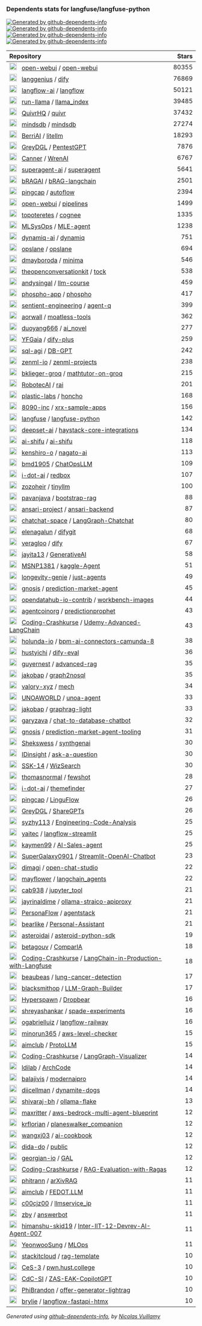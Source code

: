 ### Dependents stats for langfuse/langfuse-python

[![Generated by github-dependents-info](https://img.shields.io/static/v1?label=Used%20by&message=108&color=informational&logo=slickpic)](https://github.com/langfuse/langfuse-python/network/dependents)
[![Generated by github-dependents-info](https://img.shields.io/static/v1?label=Used%20by%20(public)&message=108&color=informational&logo=slickpic)](https://github.com/langfuse/langfuse-python/network/dependents)
[![Generated by github-dependents-info](https://img.shields.io/static/v1?label=Used%20by%20(private)&message=-108&color=informational&logo=slickpic)](https://github.com/langfuse/langfuse-python/network/dependents)
[![Generated by github-dependents-info](https://img.shields.io/static/v1?label=Used%20by%20(stars)&message=50276&color=informational&logo=slickpic)](https://github.com/langfuse/langfuse-python/network/dependents)

| Repository | Stars  |
| :--------  | -----: |
|<img class="avatar mr-2" src="https://avatars.githubusercontent.com/u/158137808?s=40&v=4" width="20" height="20" alt="">  &nbsp; [open-webui](https://github.com/open-webui) / [open-webui](https://github.com/open-webui/open-webui) | 80355 |
|<img class="avatar mr-2" src="https://avatars.githubusercontent.com/u/127165244?s=40&v=4" width="20" height="20" alt="">  &nbsp; [langgenius](https://github.com/langgenius) / [dify](https://github.com/langgenius/dify) | 76869 |
|<img class="avatar mr-2" src="https://avatars.githubusercontent.com/u/85702467?s=40&v=4" width="20" height="20" alt="">  &nbsp; [langflow-ai](https://github.com/langflow-ai) / [langflow](https://github.com/langflow-ai/langflow) | 50121 |
|<img class="avatar mr-2" src="https://avatars.githubusercontent.com/u/130722866?s=40&v=4" width="20" height="20" alt="">  &nbsp; [run-llama](https://github.com/run-llama) / [llama_index](https://github.com/run-llama/llama_index) | 39485 |
|<img class="avatar mr-2" src="https://avatars.githubusercontent.com/u/159330290?s=40&v=4" width="20" height="20" alt="">  &nbsp; [QuivrHQ](https://github.com/QuivrHQ) / [quivr](https://github.com/QuivrHQ/quivr) | 37432 |
|<img class="avatar mr-2" src="https://avatars.githubusercontent.com/u/31035808?s=40&v=4" width="20" height="20" alt="">  &nbsp; [mindsdb](https://github.com/mindsdb) / [mindsdb](https://github.com/mindsdb/mindsdb) | 27274 |
|<img class="avatar mr-2" src="https://avatars.githubusercontent.com/u/121462774?s=40&v=4" width="20" height="20" alt="">  &nbsp; [BerriAI](https://github.com/BerriAI) / [litellm](https://github.com/BerriAI/litellm) | 18293 |
|<img class="avatar mr-2" src="https://avatars.githubusercontent.com/u/78410652?s=40&v=4" width="20" height="20" alt="">  &nbsp; [GreyDGL](https://github.com/GreyDGL) / [PentestGPT](https://github.com/GreyDGL/PentestGPT) | 7876 |
|<img class="avatar mr-2" src="https://avatars.githubusercontent.com/u/7250217?s=40&v=4" width="20" height="20" alt="">  &nbsp; [Canner](https://github.com/Canner) / [WrenAI](https://github.com/Canner/WrenAI) | 6767 |
|<img class="avatar mr-2" src="https://avatars.githubusercontent.com/u/152537519?s=40&v=4" width="20" height="20" alt="">  &nbsp; [superagent-ai](https://github.com/superagent-ai) / [superagent](https://github.com/superagent-ai/superagent) | 5641 |
|<img class="avatar mr-2" src="https://avatars.githubusercontent.com/u/188657705?s=40&v=4" width="20" height="20" alt="">  &nbsp; [bRAGAI](https://github.com/bRAGAI) / [bRAG-langchain](https://github.com/bRAGAI/bRAG-langchain) | 2501 |
|<img class="avatar mr-2" src="https://avatars.githubusercontent.com/u/11855343?s=40&v=4" width="20" height="20" alt="">  &nbsp; [pingcap](https://github.com/pingcap) / [autoflow](https://github.com/pingcap/autoflow) | 2394 |
|<img class="avatar mr-2" src="https://avatars.githubusercontent.com/u/158137808?s=40&v=4" width="20" height="20" alt="">  &nbsp; [open-webui](https://github.com/open-webui) / [pipelines](https://github.com/open-webui/pipelines) | 1499 |
|<img class="avatar mr-2" src="https://avatars.githubusercontent.com/u/125468716?s=40&v=4" width="20" height="20" alt="">  &nbsp; [topoteretes](https://github.com/topoteretes) / [cognee](https://github.com/topoteretes/cognee) | 1335 |
|<img class="avatar mr-2" src="https://avatars.githubusercontent.com/u/85268109?s=40&v=4" width="20" height="20" alt="">  &nbsp; [MLSysOps](https://github.com/MLSysOps) / [MLE-agent](https://github.com/MLSysOps/MLE-agent) | 1238 |
|<img class="avatar mr-2" src="https://avatars.githubusercontent.com/u/151867818?s=40&v=4" width="20" height="20" alt="">  &nbsp; [dynamiq-ai](https://github.com/dynamiq-ai) / [dynamiq](https://github.com/dynamiq-ai/dynamiq) | 751 |
|<img class="avatar mr-2" src="https://avatars.githubusercontent.com/u/169500408?s=40&v=4" width="20" height="20" alt="">  &nbsp; [opslane](https://github.com/opslane) / [opslane](https://github.com/opslane/opslane) | 694 |
|<img class="avatar mr-2" src="https://avatars.githubusercontent.com/u/2357342?s=40&v=4" width="20" height="20" alt="">  &nbsp; [dmayboroda](https://github.com/dmayboroda) / [minima](https://github.com/dmayboroda/minima) | 546 |
|<img class="avatar mr-2" src="https://avatars.githubusercontent.com/u/48585267?s=40&v=4" width="20" height="20" alt="">  &nbsp; [theopenconversationkit](https://github.com/theopenconversationkit) / [tock](https://github.com/theopenconversationkit/tock) | 538 |
|<img class="avatar mr-2" src="https://avatars.githubusercontent.com/u/20493493?s=40&v=4" width="20" height="20" alt="">  &nbsp; [andysingal](https://github.com/andysingal) / [llm-course](https://github.com/andysingal/llm-course) | 459 |
|<img class="avatar mr-2" src="https://avatars.githubusercontent.com/u/132396805?s=40&v=4" width="20" height="20" alt="">  &nbsp; [phospho-app](https://github.com/phospho-app) / [phospho](https://github.com/phospho-app/phospho) | 417 |
|<img class="avatar mr-2" src="https://avatars.githubusercontent.com/u/178644984?s=40&v=4" width="20" height="20" alt="">  &nbsp; [sentient-engineering](https://github.com/sentient-engineering) / [agent-q](https://github.com/sentient-engineering/agent-q) | 399 |
|<img class="avatar mr-2" src="https://avatars.githubusercontent.com/u/609489?s=40&v=4" width="20" height="20" alt="">  &nbsp; [aorwall](https://github.com/aorwall) / [moatless-tools](https://github.com/aorwall/moatless-tools) | 362 |
|<img class="avatar mr-2" src="https://avatars.githubusercontent.com/u/171800766?s=40&v=4" width="20" height="20" alt="">  &nbsp; [duoyang666](https://github.com/duoyang666) / [ai_novel](https://github.com/duoyang666/ai_novel) | 277 |
|<img class="avatar mr-2" src="https://avatars.githubusercontent.com/u/179994263?s=40&v=4" width="20" height="20" alt="">  &nbsp; [YFGaia](https://github.com/YFGaia) / [dify-plus](https://github.com/YFGaia/dify-plus) | 259 |
|<img class="avatar mr-2" src="https://avatars.githubusercontent.com/u/168552753?s=40&v=4" width="20" height="20" alt="">  &nbsp; [sql-agi](https://github.com/sql-agi) / [DB-GPT](https://github.com/sql-agi/DB-GPT) | 242 |
|<img class="avatar mr-2" src="https://avatars.githubusercontent.com/u/88676955?s=40&v=4" width="20" height="20" alt="">  &nbsp; [zenml-io](https://github.com/zenml-io) / [zenml-projects](https://github.com/zenml-io/zenml-projects) | 238 |
|<img class="avatar mr-2" src="https://avatars.githubusercontent.com/u/175069511?s=40&v=4" width="20" height="20" alt="">  &nbsp; [bklieger-groq](https://github.com/bklieger-groq) / [mathtutor-on-groq](https://github.com/bklieger-groq/mathtutor-on-groq) | 215 |
|<img class="avatar mr-2" src="https://avatars.githubusercontent.com/u/66303003?s=40&v=4" width="20" height="20" alt="">  &nbsp; [RobotecAI](https://github.com/RobotecAI) / [rai](https://github.com/RobotecAI/rai) | 201 |
|<img class="avatar mr-2" src="https://avatars.githubusercontent.com/u/123981229?s=40&v=4" width="20" height="20" alt="">  &nbsp; [plastic-labs](https://github.com/plastic-labs) / [honcho](https://github.com/plastic-labs/honcho) | 168 |
|<img class="avatar mr-2" src="https://avatars.githubusercontent.com/u/171735272?s=40&v=4" width="20" height="20" alt="">  &nbsp; [8090-inc](https://github.com/8090-inc) / [xrx-sample-apps](https://github.com/8090-inc/xrx-sample-apps) | 156 |
|<img class="avatar mr-2" src="https://avatars.githubusercontent.com/u/134601687?s=40&v=4" width="20" height="20" alt="">  &nbsp; [langfuse](https://github.com/langfuse) / [langfuse-python](https://github.com/langfuse/langfuse-python) | 142 |
|<img class="avatar mr-2" src="https://avatars.githubusercontent.com/u/51827949?s=40&v=4" width="20" height="20" alt="">  &nbsp; [deepset-ai](https://github.com/deepset-ai) / [haystack-core-integrations](https://github.com/deepset-ai/haystack-core-integrations) | 134 |
|<img class="avatar mr-2" src="https://avatars.githubusercontent.com/u/174666116?s=40&v=4" width="20" height="20" alt="">  &nbsp; [ai-shifu](https://github.com/ai-shifu) / [ai-shifu](https://github.com/ai-shifu/ai-shifu) | 118 |
|<img class="avatar mr-2" src="https://avatars.githubusercontent.com/u/1566555?s=40&v=4" width="20" height="20" alt="">  &nbsp; [kenshiro-o](https://github.com/kenshiro-o) / [nagato-ai](https://github.com/kenshiro-o/nagato-ai) | 113 |
|<img class="avatar mr-2" src="https://avatars.githubusercontent.com/u/90423581?s=40&v=4" width="20" height="20" alt="">  &nbsp; [bmd1905](https://github.com/bmd1905) / [ChatOpsLLM](https://github.com/bmd1905/ChatOpsLLM) | 109 |
|<img class="avatar mr-2" src="https://avatars.githubusercontent.com/u/105285801?s=40&v=4" width="20" height="20" alt="">  &nbsp; [i-dot-ai](https://github.com/i-dot-ai) / [redbox](https://github.com/i-dot-ai/redbox) | 107 |
|<img class="avatar mr-2" src="https://avatars.githubusercontent.com/u/42655961?s=40&v=4" width="20" height="20" alt="">  &nbsp; [zozoheir](https://github.com/zozoheir) / [tinyllm](https://github.com/zozoheir/tinyllm) | 100 |
|<img class="avatar mr-2" src="https://avatars.githubusercontent.com/u/25398886?s=40&v=4" width="20" height="20" alt="">  &nbsp; [pavanjava](https://github.com/pavanjava) / [bootstrap-rag](https://github.com/pavanjava/bootstrap-rag) | 88 |
|<img class="avatar mr-2" src="https://avatars.githubusercontent.com/u/175333796?s=40&v=4" width="20" height="20" alt="">  &nbsp; [ansari-project](https://github.com/ansari-project) / [ansari-backend](https://github.com/ansari-project/ansari-backend) | 87 |
|<img class="avatar mr-2" src="https://avatars.githubusercontent.com/u/139558948?s=40&v=4" width="20" height="20" alt="">  &nbsp; [chatchat-space](https://github.com/chatchat-space) / [LangGraph-Chatchat](https://github.com/chatchat-space/LangGraph-Chatchat) | 80 |
|<img class="avatar mr-2" src="https://avatars.githubusercontent.com/u/131913382?s=40&v=4" width="20" height="20" alt="">  &nbsp; [elenagalun](https://github.com/elenagalun) / [difygit](https://github.com/elenagalun/difygit) | 68 |
|<img class="avatar mr-2" src="https://avatars.githubusercontent.com/u/131913521?s=40&v=4" width="20" height="20" alt="">  &nbsp; [veragloo](https://github.com/veragloo) / [dify](https://github.com/veragloo/dify) | 67 |
|<img class="avatar mr-2" src="https://avatars.githubusercontent.com/u/64038928?s=40&v=4" width="20" height="20" alt="">  &nbsp; [jayita13](https://github.com/jayita13) / [GenerativeAI](https://github.com/jayita13/GenerativeAI) | 58 |
|<img class="avatar mr-2" src="https://avatars.githubusercontent.com/u/29546870?s=40&v=4" width="20" height="20" alt="">  &nbsp; [MSNP1381](https://github.com/MSNP1381) / [kaggle-Agent](https://github.com/MSNP1381/kaggle-Agent) | 51 |
|<img class="avatar mr-2" src="https://avatars.githubusercontent.com/u/136511203?s=40&v=4" width="20" height="20" alt="">  &nbsp; [longevity-genie](https://github.com/longevity-genie) / [just-agents](https://github.com/longevity-genie/just-agents) | 49 |
|<img class="avatar mr-2" src="https://avatars.githubusercontent.com/u/24954468?s=40&v=4" width="20" height="20" alt="">  &nbsp; [gnosis](https://github.com/gnosis) / [prediction-market-agent](https://github.com/gnosis/prediction-market-agent) | 45 |
|<img class="avatar mr-2" src="https://avatars.githubusercontent.com/u/107418811?s=40&v=4" width="20" height="20" alt="">  &nbsp; [opendatahub-io-contrib](https://github.com/opendatahub-io-contrib) / [workbench-images](https://github.com/opendatahub-io-contrib/workbench-images) | 44 |
|<img class="avatar mr-2" src="https://avatars.githubusercontent.com/u/166864454?s=40&v=4" width="20" height="20" alt="">  &nbsp; [agentcoinorg](https://github.com/agentcoinorg) / [predictionprophet](https://github.com/agentcoinorg/predictionprophet) | 43 |
|<img class="avatar mr-2" src="https://avatars.githubusercontent.com/u/64363987?s=40&v=4" width="20" height="20" alt="">  &nbsp; [Coding-Crashkurse](https://github.com/Coding-Crashkurse) / [Udemy-Advanced-LangChain](https://github.com/Coding-Crashkurse/Udemy-Advanced-LangChain) | 43 |
|<img class="avatar mr-2" src="https://avatars.githubusercontent.com/u/33279882?s=40&v=4" width="20" height="20" alt="">  &nbsp; [holunda-io](https://github.com/holunda-io) / [bpm-ai-connectors-camunda-8](https://github.com/holunda-io/bpm-ai-connectors-camunda-8) | 38 |
|<img class="avatar mr-2" src="https://avatars.githubusercontent.com/u/5483139?s=40&v=4" width="20" height="20" alt="">  &nbsp; [hustyichi](https://github.com/hustyichi) / [dify-eval](https://github.com/hustyichi/dify-eval) | 36 |
|<img class="avatar mr-2" src="https://avatars.githubusercontent.com/u/828269?s=40&v=4" width="20" height="20" alt="">  &nbsp; [guyernest](https://github.com/guyernest) / [advanced-rag](https://github.com/guyernest/advanced-rag) | 35 |
|<img class="avatar mr-2" src="https://avatars.githubusercontent.com/u/50320576?s=40&v=4" width="20" height="20" alt="">  &nbsp; [jakobap](https://github.com/jakobap) / [graph2nosql](https://github.com/jakobap/graph2nosql) | 35 |
|<img class="avatar mr-2" src="https://avatars.githubusercontent.com/u/86200048?s=40&v=4" width="20" height="20" alt="">  &nbsp; [valory-xyz](https://github.com/valory-xyz) / [mech](https://github.com/valory-xyz/mech) | 34 |
|<img class="avatar mr-2" src="https://avatars.githubusercontent.com/u/194567623?s=40&v=4" width="20" height="20" alt="">  &nbsp; [UNOAWORLD](https://github.com/UNOAWORLD) / [unoa-agent](https://github.com/UNOAWORLD/unoa-agent) | 33 |
|<img class="avatar mr-2" src="https://avatars.githubusercontent.com/u/50320576?s=40&v=4" width="20" height="20" alt="">  &nbsp; [jakobap](https://github.com/jakobap) / [graphrag-light](https://github.com/jakobap/graphrag-light) | 33 |
|<img class="avatar mr-2" src="https://avatars.githubusercontent.com/u/12874877?s=40&v=4" width="20" height="20" alt="">  &nbsp; [garyzava](https://github.com/garyzava) / [chat-to-database-chatbot](https://github.com/garyzava/chat-to-database-chatbot) | 32 |
|<img class="avatar mr-2" src="https://avatars.githubusercontent.com/u/24954468?s=40&v=4" width="20" height="20" alt="">  &nbsp; [gnosis](https://github.com/gnosis) / [prediction-market-agent-tooling](https://github.com/gnosis/prediction-market-agent-tooling) | 31 |
|<img class="avatar mr-2" src="https://avatars.githubusercontent.com/u/72557383?s=40&v=4" width="20" height="20" alt="">  &nbsp; [Shekswess](https://github.com/Shekswess) / [synthgenai](https://github.com/Shekswess/synthgenai) | 30 |
|<img class="avatar mr-2" src="https://avatars.githubusercontent.com/u/34230119?s=40&v=4" width="20" height="20" alt="">  &nbsp; [IDinsight](https://github.com/IDinsight) / [ask-a-question](https://github.com/IDinsight/ask-a-question) | 30 |
|<img class="avatar mr-2" src="https://avatars.githubusercontent.com/u/45158568?s=40&v=4" width="20" height="20" alt="">  &nbsp; [SSK-14](https://github.com/SSK-14) / [WizSearch](https://github.com/SSK-14/WizSearch) | 30 |
|<img class="avatar mr-2" src="https://avatars.githubusercontent.com/u/152447349?s=40&v=4" width="20" height="20" alt="">  &nbsp; [thomasnormal](https://github.com/thomasnormal) / [fewshot](https://github.com/thomasnormal/fewshot) | 28 |
|<img class="avatar mr-2" src="https://avatars.githubusercontent.com/u/105285801?s=40&v=4" width="20" height="20" alt="">  &nbsp; [i-dot-ai](https://github.com/i-dot-ai) / [themefinder](https://github.com/i-dot-ai/themefinder) | 27 |
|<img class="avatar mr-2" src="https://avatars.githubusercontent.com/u/11855343?s=40&v=4" width="20" height="20" alt="">  &nbsp; [pingcap](https://github.com/pingcap) / [LinguFlow](https://github.com/pingcap/LinguFlow) | 26 |
|<img class="avatar mr-2" src="https://avatars.githubusercontent.com/u/78410652?s=40&v=4" width="20" height="20" alt="">  &nbsp; [GreyDGL](https://github.com/GreyDGL) / [ShareGPTs](https://github.com/GreyDGL/ShareGPTs) | 26 |
|<img class="avatar mr-2" src="https://avatars.githubusercontent.com/u/78464112?s=40&v=4" width="20" height="20" alt="">  &nbsp; [syzhy113](https://github.com/syzhy113) / [Engineering-Code-Analysis](https://github.com/syzhy113/Engineering-Code-Analysis) | 25 |
|<img class="avatar mr-2" src="https://avatars.githubusercontent.com/u/137899388?s=40&v=4" width="20" height="20" alt="">  &nbsp; [yaitec](https://github.com/yaitec) / [langflow-streamlit](https://github.com/yaitec/langflow-streamlit) | 25 |
|<img class="avatar mr-2" src="https://avatars.githubusercontent.com/u/83681204?s=40&v=4" width="20" height="20" alt="">  &nbsp; [kaymen99](https://github.com/kaymen99) / [AI-Sales-agent](https://github.com/kaymen99/AI-Sales-agent) | 25 |
|<img class="avatar mr-2" src="https://avatars.githubusercontent.com/u/187237976?s=40&v=4" width="20" height="20" alt="">  &nbsp; [SuperGalaxy0901](https://github.com/SuperGalaxy0901) / [Streamlit-OpenAI-Chatbot](https://github.com/SuperGalaxy0901/Streamlit-OpenAI-Chatbot) | 23 |
|<img class="avatar mr-2" src="https://avatars.githubusercontent.com/u/94514?s=40&v=4" width="20" height="20" alt="">  &nbsp; [dimagi](https://github.com/dimagi) / [open-chat-studio](https://github.com/dimagi/open-chat-studio) | 22 |
|<img class="avatar mr-2" src="https://avatars.githubusercontent.com/u/536878?s=40&v=4" width="20" height="20" alt="">  &nbsp; [mayflower](https://github.com/mayflower) / [langchain_agents](https://github.com/mayflower/langchain_agents) | 22 |
|<img class="avatar mr-2" src="https://avatars.githubusercontent.com/u/1355641?s=40&v=4" width="20" height="20" alt="">  &nbsp; [cab938](https://github.com/cab938) / [jupyter_tool](https://github.com/cab938/jupyter_tool) | 21 |
|<img class="avatar mr-2" src="https://avatars.githubusercontent.com/u/170646650?s=40&v=4" width="20" height="20" alt="">  &nbsp; [jayrinaldime](https://github.com/jayrinaldime) / [ollama-straico-apiproxy](https://github.com/jayrinaldime/ollama-straico-apiproxy) | 21 |
|<img class="avatar mr-2" src="https://avatars.githubusercontent.com/u/165080693?s=40&v=4" width="20" height="20" alt="">  &nbsp; [PersonaFlow](https://github.com/PersonaFlow) / [agentstack](https://github.com/PersonaFlow/agentstack) | 21 |
|<img class="avatar mr-2" src="https://avatars.githubusercontent.com/u/39209037?s=40&v=4" width="20" height="20" alt="">  &nbsp; [bearlike](https://github.com/bearlike) / [Personal-Assistant](https://github.com/bearlike/Personal-Assistant) | 21 |
|<img class="avatar mr-2" src="https://avatars.githubusercontent.com/u/184743674?s=40&v=4" width="20" height="20" alt="">  &nbsp; [asteroidai](https://github.com/asteroidai) / [asteroid-python-sdk](https://github.com/asteroidai/asteroid-python-sdk) | 19 |
|<img class="avatar mr-2" src="https://avatars.githubusercontent.com/u/7874148?s=40&v=4" width="20" height="20" alt="">  &nbsp; [betagouv](https://github.com/betagouv) / [ComparIA](https://github.com/betagouv/ComparIA) | 18 |
|<img class="avatar mr-2" src="https://avatars.githubusercontent.com/u/64363987?s=40&v=4" width="20" height="20" alt="">  &nbsp; [Coding-Crashkurse](https://github.com/Coding-Crashkurse) / [LangChain-in-Production-with-Langfuse](https://github.com/Coding-Crashkurse/LangChain-in-Production-with-Langfuse) | 18 |
|<img class="avatar mr-2" src="https://avatars.githubusercontent.com/u/132536190?s=40&v=4" width="20" height="20" alt="">  &nbsp; [beaubeas](https://github.com/beaubeas) / [lung-cancer-detection](https://github.com/beaubeas/lung-cancer-detection) | 17 |
|<img class="avatar mr-2" src="https://avatars.githubusercontent.com/u/60320192?s=40&v=4" width="20" height="20" alt="">  &nbsp; [blacksmithop](https://github.com/blacksmithop) / [LLM-Graph-Builder](https://github.com/blacksmithop/LLM-Graph-Builder) | 17 |
|<img class="avatar mr-2" src="https://avatars.githubusercontent.com/u/128304174?s=40&v=4" width="20" height="20" alt="">  &nbsp; [Hyperspawn](https://github.com/Hyperspawn) / [Dropbear](https://github.com/Hyperspawn/Dropbear) | 16 |
|<img class="avatar mr-2" src="https://avatars.githubusercontent.com/u/6224969?s=40&v=4" width="20" height="20" alt="">  &nbsp; [shreyashankar](https://github.com/shreyashankar) / [spade-experiments](https://github.com/shreyashankar/spade-experiments) | 16 |
|<img class="avatar mr-2" src="https://avatars.githubusercontent.com/u/24829397?s=40&v=4" width="20" height="20" alt="">  &nbsp; [ogabrielluiz](https://github.com/ogabrielluiz) / [langflow-railway](https://github.com/ogabrielluiz/langflow-railway) | 16 |
|<img class="avatar mr-2" src="https://avatars.githubusercontent.com/u/74597894?s=40&v=4" width="20" height="20" alt="">  &nbsp; [minorun365](https://github.com/minorun365) / [aws-level-checker](https://github.com/minorun365/aws-level-checker) | 15 |
|<img class="avatar mr-2" src="https://avatars.githubusercontent.com/u/65946329?s=40&v=4" width="20" height="20" alt="">  &nbsp; [aimclub](https://github.com/aimclub) / [ProtoLLM](https://github.com/aimclub/ProtoLLM) | 15 |
|<img class="avatar mr-2" src="https://avatars.githubusercontent.com/u/64363987?s=40&v=4" width="20" height="20" alt="">  &nbsp; [Coding-Crashkurse](https://github.com/Coding-Crashkurse) / [LangGraph-Visualizer](https://github.com/Coding-Crashkurse/LangGraph-Visualizer) | 14 |
|<img class="avatar mr-2" src="https://avatars.githubusercontent.com/u/131941631?s=40&v=4" width="20" height="20" alt="">  &nbsp; [ldilab](https://github.com/ldilab) / [ArchCode](https://github.com/ldilab/ArchCode) | 14 |
|<img class="avatar mr-2" src="https://avatars.githubusercontent.com/u/120989600?s=40&v=4" width="20" height="20" alt="">  &nbsp; [balajivis](https://github.com/balajivis) / [modernaipro](https://github.com/balajivis/modernaipro) | 14 |
|<img class="avatar mr-2" src="https://avatars.githubusercontent.com/u/44242534?s=40&v=4" width="20" height="20" alt="">  &nbsp; [diicellman](https://github.com/diicellman) / [dynamite-dogs](https://github.com/diicellman/dynamite-dogs) | 14 |
|<img class="avatar mr-2" src="https://avatars.githubusercontent.com/u/23645788?s=40&v=4" width="20" height="20" alt="">  &nbsp; [shivaraj-bh](https://github.com/shivaraj-bh) / [ollama-flake](https://github.com/shivaraj-bh/ollama-flake) | 13 |
|<img class="avatar mr-2" src="https://avatars.githubusercontent.com/u/12452009?s=40&v=4" width="20" height="20" alt="">  &nbsp; [maxritter](https://github.com/maxritter) / [aws-bedrock-multi-agent-blueprint](https://github.com/maxritter/aws-bedrock-multi-agent-blueprint) | 12 |
|<img class="avatar mr-2" src="https://avatars.githubusercontent.com/u/44614493?s=40&v=4" width="20" height="20" alt="">  &nbsp; [krflorian](https://github.com/krflorian) / [planeswalker_companion](https://github.com/krflorian/planeswalker_companion) | 12 |
|<img class="avatar mr-2" src="https://avatars.githubusercontent.com/u/2002434?s=40&v=4" width="20" height="20" alt="">  &nbsp; [wangxj03](https://github.com/wangxj03) / [ai-cookbook](https://github.com/wangxj03/ai-cookbook) | 12 |
|<img class="avatar mr-2" src="https://avatars.githubusercontent.com/u/58663620?s=40&v=4" width="20" height="20" alt="">  &nbsp; [dida-do](https://github.com/dida-do) / [public](https://github.com/dida-do/public) | 12 |
|<img class="avatar mr-2" src="https://avatars.githubusercontent.com/u/10764713?s=40&v=4" width="20" height="20" alt="">  &nbsp; [georgian-io](https://github.com/georgian-io) / [GAL](https://github.com/georgian-io/GAL) | 12 |
|<img class="avatar mr-2" src="https://avatars.githubusercontent.com/u/64363987?s=40&v=4" width="20" height="20" alt="">  &nbsp; [Coding-Crashkurse](https://github.com/Coding-Crashkurse) / [RAG-Evaluation-with-Ragas](https://github.com/Coding-Crashkurse/RAG-Evaluation-with-Ragas) | 12 |
|<img class="avatar mr-2" src="https://avatars.githubusercontent.com/u/83023332?s=40&v=4" width="20" height="20" alt="">  &nbsp; [phitrann](https://github.com/phitrann) / [arXivRAG](https://github.com/phitrann/arXivRAG) | 11 |
|<img class="avatar mr-2" src="https://avatars.githubusercontent.com/u/65946329?s=40&v=4" width="20" height="20" alt="">  &nbsp; [aimclub](https://github.com/aimclub) / [FEDOT.LLM](https://github.com/aimclub/FEDOT.LLM) | 11 |
|<img class="avatar mr-2" src="https://avatars.githubusercontent.com/u/8032076?s=40&v=4" width="20" height="20" alt="">  &nbsp; [c00cjz00](https://github.com/c00cjz00) / [llmservice_ip](https://github.com/c00cjz00/llmservice_ip) | 11 |
|<img class="avatar mr-2" src="https://avatars.githubusercontent.com/u/6956?s=40&v=4" width="20" height="20" alt="">  &nbsp; [zby](https://github.com/zby) / [answerbot](https://github.com/zby/answerbot) | 11 |
|<img class="avatar mr-2" src="https://avatars.githubusercontent.com/u/114365148?s=40&v=4" width="20" height="20" alt="">  &nbsp; [himanshu-skid19](https://github.com/himanshu-skid19) / [Inter-IIT-12-Devrev-AI-Agent-007](https://github.com/himanshu-skid19/Inter-IIT-12-Devrev-AI-Agent-007) | 11 |
|<img class="avatar mr-2" src="https://avatars.githubusercontent.com/u/30489717?s=40&v=4" width="20" height="20" alt="">  &nbsp; [YeonwooSung](https://github.com/YeonwooSung) / [MLOps](https://github.com/YeonwooSung/MLOps) | 11 |
|<img class="avatar mr-2" src="https://avatars.githubusercontent.com/u/55577607?s=40&v=4" width="20" height="20" alt="">  &nbsp; [stackitcloud](https://github.com/stackitcloud) / [rag-template](https://github.com/stackitcloud/rag-template) | 10 |
|<img class="avatar mr-2" src="https://avatars.githubusercontent.com/u/113577252?s=40&v=4" width="20" height="20" alt="">  &nbsp; [CeS-3](https://github.com/CeS-3) / [pwn.hust.college](https://github.com/CeS-3/pwn.hust.college) | 10 |
|<img class="avatar mr-2" src="https://avatars.githubusercontent.com/u/150324891?s=40&v=4" width="20" height="20" alt="">  &nbsp; [CdC-SI](https://github.com/CdC-SI) / [ZAS-EAK-CopilotGPT](https://github.com/CdC-SI/ZAS-EAK-CopilotGPT) | 10 |
|<img class="avatar mr-2" src="https://avatars.githubusercontent.com/u/24278041?s=40&v=4" width="20" height="20" alt="">  &nbsp; [PhiBrandon](https://github.com/PhiBrandon) / [offer-generator-lightrag](https://github.com/PhiBrandon/offer-generator-lightrag) | 10 |
|<img class="avatar mr-2" src="https://avatars.githubusercontent.com/u/17307?s=40&v=4" width="20" height="20" alt="">  &nbsp; [brylie](https://github.com/brylie) / [langflow-fastapi-htmx](https://github.com/brylie/langflow-fastapi-htmx) | 10 |

_Generated using [github-dependents-info](https://github.com/nvuillam/github-dependents-info), by [Nicolas Vuillamy](https://github.com/nvuillam)_